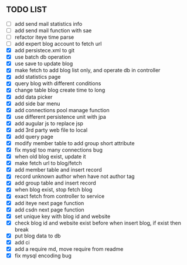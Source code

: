 ## TODO LIST

- [ ] add send mail statistics info
- [ ] add send mail function with sae
- [ ] refactor iteye time parse
- [ ] add expert blog account to fetch url
- [x] add persistece.xml to git
- [x] use batch db operation
- [x] use save to update blog
- [x] make fetch to add blog list only, and operate db in controller
- [x] add statistics page
- [x] query blog with different conditions
- [x] change table blog create time to long
- [x] add data picker
- [x] add side bar menu
- [x] add connections pool manage function
- [x] use different persistence unit with jpa
- [x] add augular js to replace jsp
- [x] add 3rd party web file to local
- [x] add query page
- [x] modify member table to add group short attribute 
- [x] fix mysql too many connections bug
- [x] when old blog exist, update it
- [x] make fetch url to blog/fetch
- [x] add member table and insert record
- [x] record unknown author when have not author tag
- [x] add group table and insert record
- [x] when blog exist, stop fetch blog
- [x] exact fetch from controller to service
- [x] add iteye next page function
- [x] add csdn next page function
- [x] set unique key with blog id and website
- [x] check blog id and website exist before when insert blog, if exist then break
- [x] put blog data to db
- [x] add ci
- [x] add a require md, move require from readme
- [x] fix mysql encoding bug